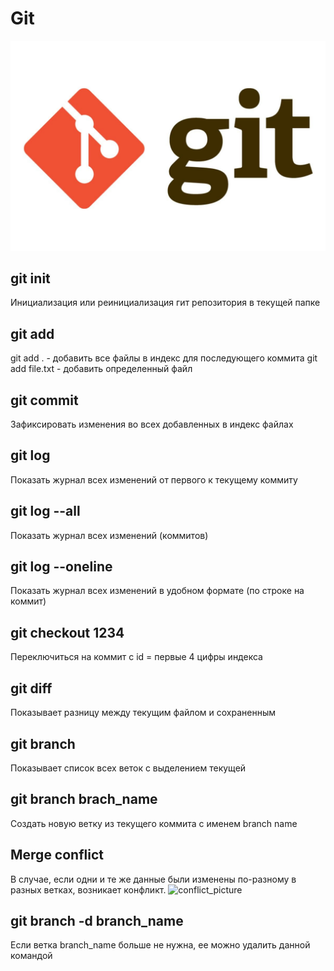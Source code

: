 # Git #

![Picture_git](git.jpg)

## git init ##
Инициализация или реинициализация гит репозитория в текущей папке

## git add ##
git add . - добавить все файлы в индекс для последующего коммита
git add file.txt - добавить определенный файл

## git commit ##
Зафиксировать изменения во всех добавленных в индекс файлах

## git log ##
Показать журнал всех изменений от первого к текущему коммиту

## git log --all ##
Показать журнал всех изменений (коммитов)

## git log --oneline ##
Показать журнал всех изменений в удобном формате (по строке на коммит)

## git checkout 1234 ##
Переключиться на коммит с id = первые 4 цифры индекса

## git diff ##
Показывает разницу между текущим файлом и сохраненным

## git branch ##
Показывает список всех веток с выделением текущей

## git branch brach_name ##
Создать новую ветку из текущего коммита с именем branch name

## Merge conflict ##
В случае, если одни и те же данные были изменены по-разному в разных ветках, возникает конфликт.
![conflict_picture](gitconglict.png)

## git branch -d branch_name ##
Если ветка branch_name больше не нужна, ее можно удалить данной командой